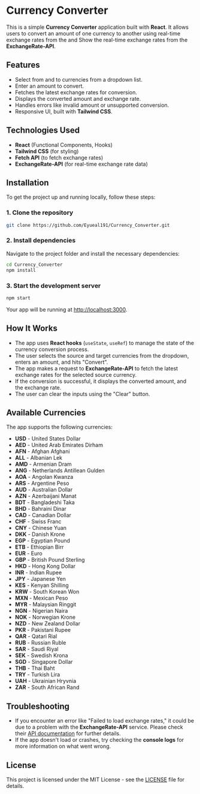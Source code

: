 # Currency Converter

This is a simple **Currency Converter** application built with **React**. It allows users to convert an amount of one currency to another using real-time exchange rates from the and Show the real-time exchange rates from the **ExchangeRate-API**.

## Features

- Select from and to currencies from a dropdown list.
- Enter an amount to convert.
- Fetches the latest exchange rates for conversion.
- Displays the converted amount and exchange rate.
- Handles errors like invalid amount or unsupported conversion.
- Responsive UI, built with **Tailwind CSS**.

## Technologies Used

- **React** (Functional Components, Hooks)
- **Tailwind CSS** (for styling)
- **Fetch API** (to fetch exchange rates)
- **ExchangeRate-API** (for real-time exchange rate data)

## Installation

To get the project up and running locally, follow these steps:

### 1. Clone the repository

```bash
git clone https://github.com/Eyueal191/Currency_Converter.git
```

### 2. Install dependencies

Navigate to the project folder and install the necessary dependencies:

```bash
cd Currency_Converter
npm install
```

### 3. Start the development server

```bash
npm start
```

Your app will be running at [http://localhost:3000](http://localhost:3000).

## How It Works

- The app uses **React hooks** (`useState`, `useRef`) to manage the state of the currency conversion process.
- The user selects the source and target currencies from the dropdown, enters an amount, and hits "Convert".
- The app makes a request to **ExchangeRate-API** to fetch the latest exchange rates for the selected source currency.
- If the conversion is successful, it displays the converted amount, and the exchange rate.
- The user can clear the inputs using the "Clear" button.

## Available Currencies

The app supports the following currencies:

- **USD** - United States Dollar
- **AED** - United Arab Emirates Dirham
- **AFN** - Afghan Afghani
- **ALL** - Albanian Lek
- **AMD** - Armenian Dram
- **ANG** - Netherlands Antillean Gulden
- **AOA** - Angolan Kwanza
- **ARS** - Argentine Peso
- **AUD** - Australian Dollar
- **AZN** - Azerbaijani Manat
- **BDT** - Bangladeshi Taka
- **BHD** - Bahraini Dinar
- **CAD** - Canadian Dollar
- **CHF** - Swiss Franc
- **CNY** - Chinese Yuan
- **DKK** - Danish Krone
- **EGP** - Egyptian Pound
- **ETB** - Ethiopian Birr
- **EUR** - Euro
- **GBP** - British Pound Sterling
- **HKD** - Hong Kong Dollar
- **INR** - Indian Rupee
- **JPY** - Japanese Yen
- **KES** - Kenyan Shilling
- **KRW** - South Korean Won
- **MXN** - Mexican Peso
- **MYR** - Malaysian Ringgit
- **NGN** - Nigerian Naira
- **NOK** - Norwegian Krone
- **NZD** - New Zealand Dollar
- **PKR** - Pakistani Rupee
- **QAR** - Qatari Rial
- **RUB** - Russian Ruble
- **SAR** - Saudi Riyal
- **SEK** - Swedish Krona
- **SGD** - Singapore Dollar
- **THB** - Thai Baht
- **TRY** - Turkish Lira
- **UAH** - Ukrainian Hryvnia
- **ZAR** - South African Rand

## Troubleshooting

- If you encounter an error like "Failed to load exchange rates," it could be due to a problem with the **ExchangeRate-API** service. Please check their [API documentation](https://www.exchangerate-api.com/docs) for further details.
- If the app doesn't load or crashes, try checking the **console logs** for more information on what went wrong.

## License

This project is licensed under the MIT License - see the [LICENSE](LICENSE) file for details.
